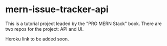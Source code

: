 # mern-issue-tracker-api

This is a tutorial project leaded by the "PRO MERN Stack" book.
There are two repos for the project: API and UI.

Heroku link to be added soon.
